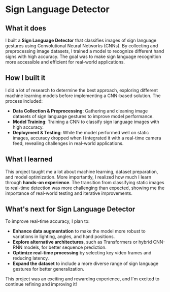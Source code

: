 # Sign Language Detector  

## What it does  
I built a **Sign Language Detector** that classifies images of sign language gestures using Convolutional Neural Networks (CNNs). By collecting and preprocessing image datasets, I trained a model to recognize different hand signs with high accuracy. The goal was to make sign language recognition more accessible and efficient for real-world applications.  

## How I built it  
I did a lot of research to determine the best approach, exploring different machine learning models before implementing a CNN-based solution. The process included:  
- **Data Collection & Preprocessing**: Gathering and cleaning image datasets of sign language gestures to improve model performance.  
- **Model Training**: Training a CNN to classify sign language images with high accuracy.  
- **Deployment & Testing**: While the model performed well on static images, accuracy dropped when I integrated it with a real-time camera feed, revealing challenges in real-world applications.  

## What I learned  
This project taught me a lot about machine learning, dataset preparation, and model optimization. More importantly, I realized how much I learn through **hands-on experience**. The transition from classifying static images to real-time detection was more challenging than expected, showing me the importance of real-world testing and iterative improvements.  

## What's next for Sign Language Detector  
To improve real-time accuracy, I plan to:  
- **Enhance data augmentation** to make the model more robust to variations in lighting, angles, and hand positions.  
- **Explore alternative architectures**, such as Transformers or hybrid CNN-RNN models, for better sequence prediction.  
- **Optimize real-time processing** by selecting key video frames and reducing latency.  
- **Expand the dataset** to include a more diverse range of sign language gestures for better generalization.  

This project was an exciting and rewarding experience, and I'm excited to continue refining and improving it!
